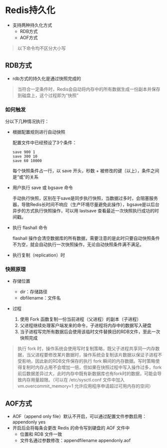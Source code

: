 # Redis持久化

- 支持两种持久化方式
  - RDB方式
  - AOF方式

> 以下命令均不区分大小写

## RDB方式

- rdb方式的持久化是通过快照完成的

> 当符合一定条件时，Redis会自动将内存中的所有数据生成一份副本并保存到磁盘上，这个过程即为“快照”

### 如何触发

分以下几种情况执行：

- 根据配置规则进行自动快照

  配置文件中已经预设了3个条件：

  ```
  save 900 1
  save 300 10
  save 60 10000
  ```

  每个快照条件占一行，以 save 开头，秒数 + 被修改的键（以上），条件之间是“或”的关系

- 用户执行 save 或 bgsave 命令

  手动执行快照，区别在于save是同步执行快照，当数据过多时，会阻塞服务器，导致Redis长时间不响应（生产环境尽量避免此操作），bgsave是以后台异步的方式执行快照操作，可以用 lastsave 查看最近一次快照执行成功的时间戳。

- 执行 flashall 命令

  flashall 操作会清空数据库的所有数据，需要注意的是此时只要自动快照条件不为空，就会自动执行一次快照操作，无论自动快照条件满不满足。

- 执行复制（replication）时



### 快照原理

- 存储位置
  - dir：存储路径
  - dbfilename：文件名

- 过程
  1. 使用 Fork 函数复制一份当前进程（父进程）的副本（子进程）
  2. 父进程继续处理客户端发来的命令，子进程将内存中的数据写入硬盘
  3. 当子进程写完所有数据后会使用该临时文件替换旧的RDB文件，至此一次快照完成

> 执行 fork 时，操作系统会使用写时复制策略，既父子进程共享同一内存数据，当父进程要修改某片数据时，操作系统会复制该片数据以保证子进程不受影响，因此新的RDB文件保存的执行 fork 瞬间的内存数据。写时策略使得复制时内存占用不会增加一倍，但如果在快照过程中写入操作过多，fork前后数据差异过大，此时内存中既有新数据库也有fork时的数据，可能会导致内存用量超限。（可以在 /etc/sysctl.conf 文件中加入 vm.overcommit_memory=1 允许应用程序申请超过可用内存的空间）


## AOF方式

- AOF（append only file）默认不开启，可以通过配置文件参数启用：appendonly yes
- 开启后会将每条会更改 Redis 的命令写到硬盘的 AOF 文件中
  - 位置和 RDB 文件一致
  - 文件名通过参数修改：appendfilename appendonly.aof
